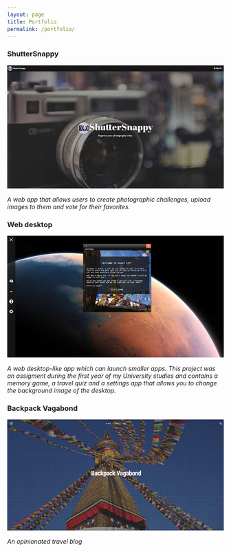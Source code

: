 ```yaml
---
layout: page
title: Portfolio
permalink: /portfolio/
---
```

### ShutterSnappy
<a href="https://shuttersnappy.com" target="_blank">![shuttersnappy](/img/portfolio/shuttersnappy.jpg "ShutterSnappy landing page")</a>

*A web app that allows users to create photographic challenges, upload images to them and vote for their favorites.*

### Web desktop

<a href="http://wd.beppek.me/wd/client/debug/" target="_blank">![Personal Web Desktop](/img/portfolio/pwd.jpg "Personal Web Desktop")</a>

*A web desktop-like app which can launch smaller apps. This project was an assigment during the first year of my University studies and contains a memory game, a travel quiz and a settings app that allows you to change the background image of the desktop.*

### Backpack Vagabond

<a href="http://backpackvagabond.com" target="_blank">![Backpack Vagabond](/img/portfolio/backpackvagabond.jpg "Backpack Vagabond")</a>

*An opinionated travel blog*